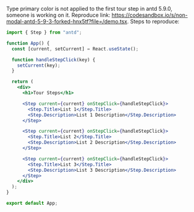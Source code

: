 Type primary color is not applied to the first tour step in antd 5.9.0, someone is working on it. Reproduce link: <https://codesandbox.io/s/non-modal-antd-5-9-3-forked-hnx5tf?file=/demo.tsx>. Steps to reproduce:

```jsx
import { Step } from "antd";

function App() {
  const [current, setCurrent] = React.useState();

  function handleStepClick(key) {
    setCurrent(key);
  }

  return (
    <div>
      <h1>Tour Steps</h1>

      <Step current={current} onStepClick={handleStepClick}>
        <Step.Title>List 1</Step.Title>
        <Step.Description>List 1 Description</Step.Description>
      </Step>

      <Step current={current} onStepClick={handleStepClick}>
        <Step.Title>List 2</Step.Title>
        <Step.Description>List 2 Description</Step.Description>
      </Step>

      <Step current={current} onStepClick={handleStepClick}>
        <Step.Title>List 3</Step.Title>
        <Step.Description>List 3 Description</Step.Description>
      </Step>
    </div>
  );
}

export default App;
```
